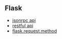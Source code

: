 ## Flask

- [jsonrpc api](./api)
- [restful api](./api)
- [flask.request.method](./request_method.md)



